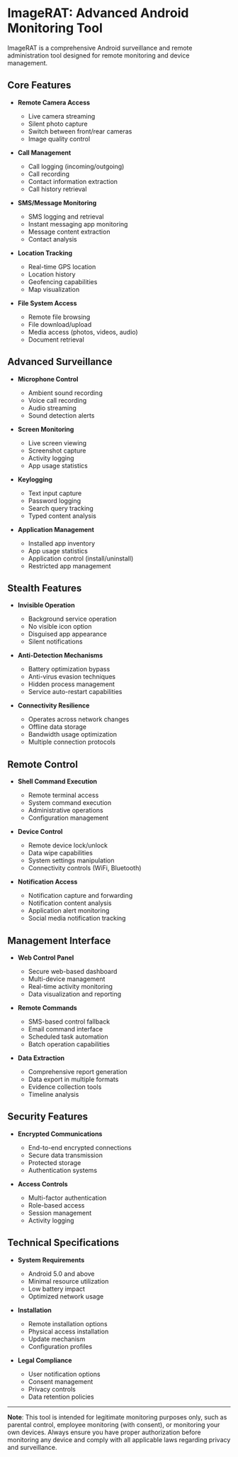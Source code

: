 # ImageRAT: Advanced Android Monitoring Tool

ImageRAT is a comprehensive Android surveillance and remote administration tool designed for remote monitoring and device management.

## Core Features

- **Remote Camera Access**
  - Live camera streaming
  - Silent photo capture
  - Switch between front/rear cameras
  - Image quality control

- **Call Management**
  - Call logging (incoming/outgoing)
  - Call recording
  - Contact information extraction
  - Call history retrieval

- **SMS/Message Monitoring**
  - SMS logging and retrieval
  - Instant messaging app monitoring
  - Message content extraction
  - Contact analysis

- **Location Tracking**
  - Real-time GPS location
  - Location history
  - Geofencing capabilities
  - Map visualization

- **File System Access**
  - Remote file browsing
  - File download/upload
  - Media access (photos, videos, audio)
  - Document retrieval

## Advanced Surveillance

- **Microphone Control**
  - Ambient sound recording
  - Voice call recording
  - Audio streaming
  - Sound detection alerts

- **Screen Monitoring**
  - Live screen viewing
  - Screenshot capture
  - Activity logging
  - App usage statistics

- **Keylogging**
  - Text input capture
  - Password logging
  - Search query tracking
  - Typed content analysis

- **Application Management**
  - Installed app inventory
  - App usage statistics
  - Application control (install/uninstall)
  - Restricted app management

## Stealth Features

- **Invisible Operation**
  - Background service operation
  - No visible icon option
  - Disguised app appearance
  - Silent notifications

- **Anti-Detection Mechanisms**
  - Battery optimization bypass
  - Anti-virus evasion techniques
  - Hidden process management
  - Service auto-restart capabilities

- **Connectivity Resilience**
  - Operates across network changes
  - Offline data storage
  - Bandwidth usage optimization
  - Multiple connection protocols

## Remote Control

- **Shell Command Execution**
  - Remote terminal access
  - System command execution
  - Administrative operations
  - Configuration management

- **Device Control**
  - Remote device lock/unlock
  - Data wipe capabilities
  - System settings manipulation
  - Connectivity controls (WiFi, Bluetooth)

- **Notification Access**
  - Notification capture and forwarding
  - Notification content analysis
  - Application alert monitoring
  - Social media notification tracking

## Management Interface

- **Web Control Panel**
  - Secure web-based dashboard
  - Multi-device management
  - Real-time activity monitoring
  - Data visualization and reporting

- **Remote Commands**
  - SMS-based control fallback
  - Email command interface
  - Scheduled task automation
  - Batch operation capabilities

- **Data Extraction**
  - Comprehensive report generation
  - Data export in multiple formats
  - Evidence collection tools
  - Timeline analysis

## Security Features

- **Encrypted Communications**
  - End-to-end encrypted connections
  - Secure data transmission
  - Protected storage
  - Authentication systems

- **Access Controls**
  - Multi-factor authentication
  - Role-based access
  - Session management
  - Activity logging

## Technical Specifications

- **System Requirements**
  - Android 5.0 and above
  - Minimal resource utilization
  - Low battery impact
  - Optimized network usage

- **Installation**
  - Remote installation options
  - Physical access installation
  - Update mechanism
  - Configuration profiles

- **Legal Compliance**
  - User notification options
  - Consent management
  - Privacy controls
  - Data retention policies

---

**Note**: This tool is intended for legitimate monitoring purposes only, such as parental control, employee monitoring (with consent), or monitoring your own devices. Always ensure you have proper authorization before monitoring any device and comply with all applicable laws regarding privacy and surveillance. 